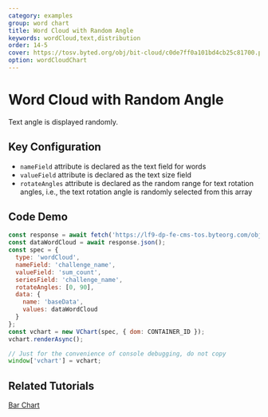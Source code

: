 ```yaml
---
category: examples
group: word chart
title: Word Cloud with Random Angle
keywords: wordCloud,text,distribution
order: 14-5
cover: https://tosv.byted.org/obj/bit-cloud/c0de7ff0a101bd4cb25c81700.png
option: wordCloudChart
---
```


# Word Cloud with Random Angle

Text angle is displayed randomly.

## Key Configuration

- `nameField` attribute is declared as the text field for words
- `valueField` attribute is declared as the text size field
- `rotateAngles` attribute is declared as the random range for text rotation angles, i.e., the text rotation angle is randomly selected from this array

## Code Demo

```javascript livedemo
const response = await fetch('https://lf9-dp-fe-cms-tos.byteorg.com/obj/bit-cloud/data-wordcloud.json');
const dataWordCloud = await response.json();
const spec = {
  type: 'wordCloud',
  nameField: 'challenge_name',
  valueField: 'sum_count',
  seriesField: 'challenge_name',
  rotateAngles: [0, 90],
  data: {
    name: 'baseData',
    values: dataWordCloud
  }
};
const vchart = new VChart(spec, { dom: CONTAINER_ID });
vchart.renderAsync();

// Just for the convenience of console debugging, do not copy
window['vchart'] = vchart;
```

## Related Tutorials

[Bar Chart](link)

